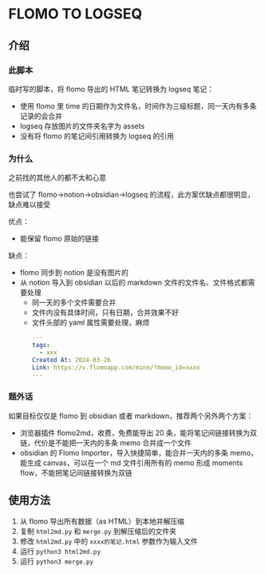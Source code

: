 # FLOMO TO LOGSEQ

## 介绍

### 此脚本 

临时写的脚本，将 flomo 导出的 HTML 笔记转换为 logseq 笔记：

- 使用 flomo 里 time 的日期作为文件名，时间作为三级标题，同一天内有多条记录的会合并
- logseq 存放图片的文件夹名字为 assets
- 没有将 flomo 的笔记间引用转换为 logseq 的引用

### 为什么

之前找的其他人的都不太和心意

也尝试了 flomo->notion->obsidian->logseq 的流程，此方案优缺点都很明显，缺点难以接受

优点：

- 能保留 flomo 原始的链接

缺点：

- flomo 同步到 notion 是没有图片的
- 从 notion 导入到 obsidian 以后的 markdown 文件的文件名、文件格式都需要处理
  - 同一天的多个文件需要合并
  - 文件内没有具体时间，只有日期，合并效果不好
  - 文件头部的 yaml 属性需要处理，麻烦
    ```yaml
    ---
    tags:
      - xxx
    Created At: 2024-03-26
    Link: https://v.flomoapp.com/mine/?memo_id=xxxx
    ---
    ```

### 题外话

如果目标仅仅是 flomo 到 obsidian 或者 markdown，推荐两个另外两个方案：

- 浏览器插件 flomo2md，收费，免费能导出 20 条，能将笔记间链接转换为双链，代价是不能把一天内的多条 memo 合并成一个文件
- obsidian 的 Flomo Importer，导入快捷简单，能合并一天内的多条 memo，能生成 canvas，可以在一个 md 文件引用所有的 memo 形成 moments flow，不能把笔记间链接转换为双链

## 使用方法

1. 从 flomo 导出所有数据（as HTML）到本地并解压缩
2. 复制 `html2md.py` 和 `merge.py` 到解压缩后的文件夹
3. 修改 `html2md.py` 中的 `xxxx的笔记.html` 参数作为输入文件
4. 运行 `python3 html2md.py`
5. 运行 `python3 merge.py`
